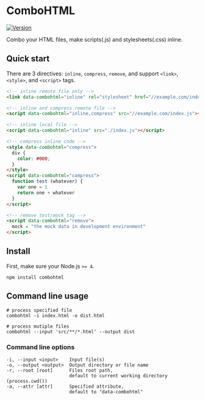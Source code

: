 # ComboHTML

[![Version](https://img.shields.io/npm/v/combohtml.svg?style=flat)](https://www.npmjs.com/package/combohtml)

Combo your HTML files, make scripts(.js) and stylesheets(.css) inline.

## Quick start

There are 3 directives: `inline`, `compress`, `remove`, and support `<link>`, `<style>`, and `<script>` tags.

```html
<!-- inline remote file only -->
<link data-combohtml="inline" rel="stylesheet" href="//example.com/index.css">

<!-- inline and compress remote file -->
<script data-combohtml="inline,compress" src="//example.com/index.js"></script>

<!-- inline local file -->
<script data-combohtml="inline" src="./index.js"></script>

<!-- compress inline code -->
<style data-combohtml="compress">
  div {
    color: #000;
  }
</style>
<script data-combohtml="compress">
  function test (whatever) {
    var one = 1
    return one + whatever
  }
</script>

<!-- remove test/mock tag -->
<script data-combohtml="remove">
  mock = "the mock data in development environment"
</script>
```

## Install

First, make sure your Node.js `>= 4`.

```shell
npm install combohtml
```

## Command line usage

```shell
# process specified file
combohtml -i index.html -o dist.html

# process mutiple files
combohtml --input 'src/**/*.html' --output dist
```

### Command line options

```shell
-i, --input <input>    Input file(s)
-o, --output <output>  Output directory or file name
-r, --root [root]      Files root path,
                       default to current working directory (process.cwd())
-a, --attr [attr]      Specified attribute,
                       default to "data-combohtml"
```
